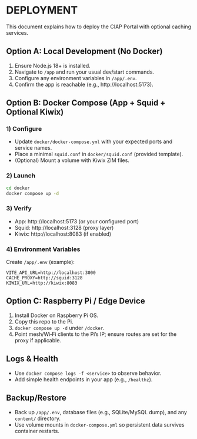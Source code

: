 # DEPLOYMENT

This document explains how to deploy the CIAP Portal with optional caching services.

## Option A: Local Development (No Docker)
1. Ensure Node.js 18+ is installed.
2. Navigate to `/app` and run your usual dev/start commands.
3. Configure any environment variables in `/app/.env`.
4. Confirm the app is reachable (e.g., http://localhost:5173).

## Option B: Docker Compose (App + Squid + Optional Kiwix)

### 1) Configure
- Update `docker/docker-compose.yml` with your expected ports and service names.
- Place a minimal `squid.conf` in `docker/squid.conf` (provided template).
- (Optional) Mount a volume with Kiwix ZIM files.

### 2) Launch
```bash
cd docker
docker compose up -d
```

### 3) Verify
- App: http://localhost:5173 (or your configured port)
- Squid: http://localhost:3128 (proxy layer)
- Kiwix: http://localhost:8083 (if enabled)

### 4) Environment Variables
Create `/app/.env` (example):
```
VITE_API_URL=http://localhost:3000
CACHE_PROXY=http://squid:3128
KIWIX_URL=http://kiwix:8083
```

## Option C: Raspberry Pi / Edge Device
1. Install Docker on Raspberry Pi OS.
2. Copy this repo to the Pi.
3. `docker compose up -d` under `/docker`.
4. Point mesh/Wi‑Fi clients to the Pi’s IP; ensure routes are set for the proxy if applicable.

## Logs & Health
- Use `docker compose logs -f <service>` to observe behavior.
- Add simple health endpoints in your app (e.g., `/healthz`).

## Backup/Restore
- Back up `/app/.env`, database files (e.g., SQLite/MySQL dump), and any `content/` directory.
- Use volume mounts in `docker-compose.yml` so persistent data survives container restarts.
